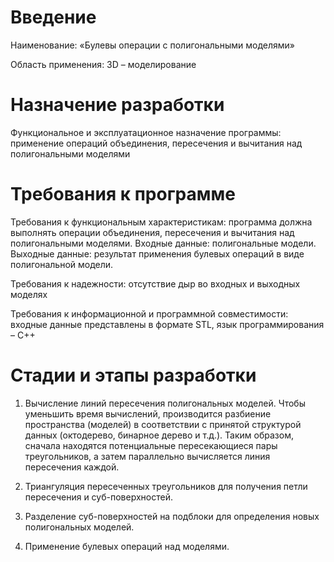 # **Введение**

Наименование: «Булевы операции с полигональными моделями»

Область применения: 3D – моделирование

# **Назначение разработки**

Функциональное и эксплуатационное назначение программы: применение операций объединения, пересечения и вычитания над полигональными моделями

# **Требования к программе**

Требования к функциональным характеристикам: программа должна выполнять операции объединения, пересечения и вычитания над полигональными моделями. Входные данные: полигональные модели. Выходные данные: результат применения булевых операций в виде полигональной модели.

Требования к надежности: отсутствие дыр во входных и выходных моделях

Требования к информационной и программной совместимости: входные данные представлены в формате STL, язык программирования – C++

# **Стадии и этапы разработки**

1.  Вычисление линий пересечения полигональных моделей. Чтобы уменьшить время вычислений, производится разбиение пространства (моделей) в соответствии с принятой структурой данных (октодерево, бинарное дерево и т.д.). Таким образом, сначала находятся потенциальные пересекающиеся пары треугольников, а затем параллельно вычисляется линия пересечения каждой.

2.  Триангуляция пересеченных треугольников для получения петли пересечения и суб-поверхностей.

3.  Разделение суб-поверхностей на подблоки для определения новых полигональных моделей.

4.  Применение булевых операций над моделями.
